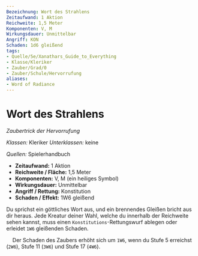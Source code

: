 ```yaml
---
Bezeichnung: Wort des Strahlens
Zeitaufwand: 1 Aktion
Reichweite: 1,5 Meter
Komponenten: V, M
Wirkungsdauer: Unmittelbar
Angriff: KON
Schaden: 1d6 gleißend
tags: 
- Quelle/5e/Xanathars_Guide_to_Everything
- Klasse/Kleriker
- Zauber/Grad/0
- Zauber/Schule/Hervorrufung
aliases: 
- Word of Radiance
---
```

# Wort des Strahlens
_Zaubertrick der Hervorrufung_

_Klassen:_ Kleriker
_Unterklassen:_  keine

_Quellen:_ Spielerhandbuch

- **Zeitaufwand:** 1 Aktion
- **Reichweite / Fläche:** 1,5 Meter
- **Komponenten:** V, M (ein heiliges Symbol)
- **Wirkungsdauer:** Unmittelbar
- **Angriff / Rettung:** Konstitution
- **Schaden / Effekt:**  1W6 gleißend

Du sprichst ein göttliches Wort aus, und ein brennendes Gleißen bricht aus dir heraus. Jede Kreatur deiner Wahl, welche du innerhalb der Reichweite sehen kannst, muss einen `Konstitutions`-Rettungswurf ablegen oder erleidet `1W6` gleißenden Schaden.

$\quad$Der Schaden des Zaubers erhöht sich um `1W6`, wenn du Stufe 5 erreichst (`2W6`), Stufe 11 (`3W6`) und Stufe 17 (`4W6`).